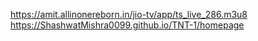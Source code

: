 https://amit.allinonereborn.in/jio-tv/app/ts_live_286.m3u8
https://ShashwatMishra0099.github.io/TNT-1/homepage
